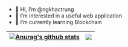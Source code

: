 - 👋 Hi, I’m @ngkhactrung
- 👀 I’m interested in a useful web application
- 🌱 I’m currently learning Blockchain

| <a href="https://github.com/ngkhactrung/github-readme-stats"><img align="center" src="https://github-readme-stats.vercel.app/api?username=ngkhactrung&show_icons=true&include_all_commits=true&theme=buefy&hide_border=true" alt="Anurag's github stats" /></a> | <a href="https://github.com/ngkhactrung/github-readme-stats"><img align="center" src="https://github-readme-stats.vercel.app/api/top-langs/?username=ngkhactrung&layout=compact&theme=buefy&hide_border=true" /></a> |
| ------------- | ------------- |

<!---
ngkhactrung/ngkhactrung is a ✨ special ✨ repository because its `README.md` (this file) appears on your GitHub profile.
You can click the Preview link to take a look at your changes.
--->

